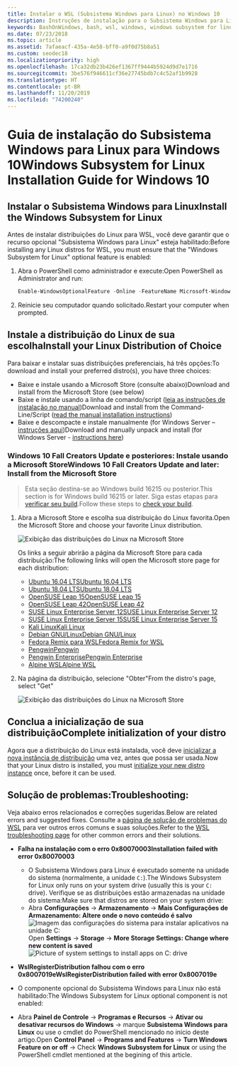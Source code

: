 ```yaml
---
title: Instalar o WSL (Subsistema Windows para Linux) no Windows 10
description: Instruções de instalação para o Subsistema Windows para Linux no Windows 10.
keywords: BashOnWindows, bash, wsl, windows, windows subsystem for linux, windowssubsystem, ubuntu, debian, suse, windows 10, install
ms.date: 07/23/2018
ms.topic: article
ms.assetid: 7afaeacf-435a-4e58-bff0-a9f0d75b8a51
ms.custom: seodec18
ms.localizationpriority: high
ms.openlocfilehash: 17ca32db23b426ef1367ff9444b5924d9d7e1716
ms.sourcegitcommit: 3be576f946611cf36e27745bdb7c4c52af1b9928
ms.translationtype: HT
ms.contentlocale: pt-BR
ms.lasthandoff: 11/20/2019
ms.locfileid: "74200240"
---
```

# <a name="windows-subsystem-for-linux-installation-guide-for-windows-10"></a><span data-ttu-id="ddfbc-104">Guia de instalação do Subsistema Windows para Linux para Windows 10</span><span class="sxs-lookup"><span data-stu-id="ddfbc-104">Windows Subsystem for Linux Installation Guide for Windows 10</span></span>

## <a name="install-the-windows-subsystem-for-linux"></a><span data-ttu-id="ddfbc-105">Instalar o Subsistema Windows para Linux</span><span class="sxs-lookup"><span data-stu-id="ddfbc-105">Install the Windows Subsystem for Linux</span></span>

<span data-ttu-id="ddfbc-106">Antes de instalar distribuições do Linux para WSL, você deve garantir que o recurso opcional "Subsistema Windows para Linux" esteja habilitado:</span><span class="sxs-lookup"><span data-stu-id="ddfbc-106">Before installing any Linux distros for WSL, you must ensure that the "Windows Subsystem for Linux" optional feature is enabled:</span></span>

1. <span data-ttu-id="ddfbc-107">Abra o PowerShell como administrador e execute:</span><span class="sxs-lookup"><span data-stu-id="ddfbc-107">Open PowerShell as Administrator and run:</span></span>
    ```powershell
    Enable-WindowsOptionalFeature -Online -FeatureName Microsoft-Windows-Subsystem-Linux
    ```

2. <span data-ttu-id="ddfbc-108">Reinicie seu computador quando solicitado.</span><span class="sxs-lookup"><span data-stu-id="ddfbc-108">Restart your computer when prompted.</span></span>

## <a name="install-your-linux-distribution-of-choice"></a><span data-ttu-id="ddfbc-109">Instale a distribuição do Linux de sua escolha</span><span class="sxs-lookup"><span data-stu-id="ddfbc-109">Install your Linux Distribution of Choice</span></span>
<span data-ttu-id="ddfbc-110">Para baixar e instalar suas distribuições preferenciais, há três opções:</span><span class="sxs-lookup"><span data-stu-id="ddfbc-110">To download and install your preferred distro(s), you have three choices:</span></span>
* <span data-ttu-id="ddfbc-111">Baixe e instale usando a Microsoft Store (consulte abaixo)</span><span class="sxs-lookup"><span data-stu-id="ddfbc-111">Download and install from the Microsoft Store (see below)</span></span>
* <span data-ttu-id="ddfbc-112">Baixe e instale usando a linha de comando/script ([leia as instruções de instalação no manual](install-manual.md))</span><span class="sxs-lookup"><span data-stu-id="ddfbc-112">Download and install from the Command-Line/Script ([read the manual installation instructions](install-manual.md))</span></span>
* <span data-ttu-id="ddfbc-113">Baixe e descompacte e instale manualmente (for Windows Server – [instruções aqui](install-on-server.md))</span><span class="sxs-lookup"><span data-stu-id="ddfbc-113">Download and manually unpack and install (for Windows Server - [instructions here](install-on-server.md))</span></span>

### <a name="windows-10-fall-creators-update-and-later-install-from-the-microsoft-store"></a><span data-ttu-id="ddfbc-114">Windows 10 Fall Creators Update e posteriores: Instale usando a Microsoft Store</span><span class="sxs-lookup"><span data-stu-id="ddfbc-114">Windows 10 Fall Creators Update and later: Install from the Microsoft Store</span></span>

> <span data-ttu-id="ddfbc-115">Esta seção destina-se ao Windows build 16215 ou posterior.</span><span class="sxs-lookup"><span data-stu-id="ddfbc-115">This section is for Windows build 16215 or later.</span></span>  <span data-ttu-id="ddfbc-116">Siga estas etapas para [verificar seu build](troubleshooting.md#check-your-build-number).</span><span class="sxs-lookup"><span data-stu-id="ddfbc-116">Follow these steps to [check your build](troubleshooting.md#check-your-build-number).</span></span> 

1. <span data-ttu-id="ddfbc-117">Abra a Microsoft Store e escolha sua distribuição do Linux favorita.</span><span class="sxs-lookup"><span data-stu-id="ddfbc-117">Open the Microsoft Store and choose your favorite Linux distribution.</span></span>

    ![Exibição das distribuições do Linux na Microsoft Store](media/store.png)

    <span data-ttu-id="ddfbc-119">Os links a seguir abrirão a página da Microsoft Store para cada distribuição:</span><span class="sxs-lookup"><span data-stu-id="ddfbc-119">The following links will open the Microsoft store page for each distribution:</span></span>

    * [<span data-ttu-id="ddfbc-120">Ubuntu 16.04 LTS</span><span class="sxs-lookup"><span data-stu-id="ddfbc-120">Ubuntu 16.04 LTS</span></span>](https://www.microsoft.com/store/apps/9pjn388hp8c9)
    * [<span data-ttu-id="ddfbc-121">Ubuntu 18.04 LTS</span><span class="sxs-lookup"><span data-stu-id="ddfbc-121">Ubuntu 18.04 LTS</span></span>](https://www.microsoft.com/store/apps/9N9TNGVNDL3Q)
    * [<span data-ttu-id="ddfbc-122">OpenSUSE Leap 15</span><span class="sxs-lookup"><span data-stu-id="ddfbc-122">OpenSUSE Leap 15</span></span>](https://www.microsoft.com/store/apps/9n1tb6fpvj8c)
    * [<span data-ttu-id="ddfbc-123">OpenSUSE Leap 42</span><span class="sxs-lookup"><span data-stu-id="ddfbc-123">OpenSUSE Leap 42</span></span>](https://www.microsoft.com/store/apps/9njvjts82tjx)
    * [<span data-ttu-id="ddfbc-124">SUSE Linux Enterprise Server 12</span><span class="sxs-lookup"><span data-stu-id="ddfbc-124">SUSE Linux Enterprise Server 12</span></span>](https://www.microsoft.com/store/apps/9p32mwbh6cns)
    * [<span data-ttu-id="ddfbc-125">SUSE Linux Enterprise Server 15</span><span class="sxs-lookup"><span data-stu-id="ddfbc-125">SUSE Linux Enterprise Server 15</span></span>](https://www.microsoft.com/store/apps/9pmw35d7fnlx)
    * [<span data-ttu-id="ddfbc-126">Kali Linux</span><span class="sxs-lookup"><span data-stu-id="ddfbc-126">Kali Linux</span></span>](https://www.microsoft.com/store/apps/9PKR34TNCV07)
    * [<span data-ttu-id="ddfbc-127">Debian GNU/Linux</span><span class="sxs-lookup"><span data-stu-id="ddfbc-127">Debian GNU/Linux</span></span>](https://www.microsoft.com/store/apps/9MSVKQC78PK6)
    * [<span data-ttu-id="ddfbc-128">Fedora Remix para WSL</span><span class="sxs-lookup"><span data-stu-id="ddfbc-128">Fedora Remix for WSL</span></span>](https://www.microsoft.com/store/apps/9n6gdm4k2hnc)
    * [<span data-ttu-id="ddfbc-129">Pengwin</span><span class="sxs-lookup"><span data-stu-id="ddfbc-129">Pengwin</span></span>](https://www.microsoft.com/store/apps/9NV1GV1PXZ6P)
    * [<span data-ttu-id="ddfbc-130">Pengwin Enterprise</span><span class="sxs-lookup"><span data-stu-id="ddfbc-130">Pengwin Enterprise</span></span>](https://www.microsoft.com/store/apps/9N8LP0X93VCP)
    * [<span data-ttu-id="ddfbc-131">Alpine WSL</span><span class="sxs-lookup"><span data-stu-id="ddfbc-131">Alpine WSL</span></span>](https://www.microsoft.com/store/apps/9p804crf0395)

1. <span data-ttu-id="ddfbc-132">Na página da distribuição, selecione "Obter"</span><span class="sxs-lookup"><span data-stu-id="ddfbc-132">From the distro's page, select "Get"</span></span>

    ![Exibição das distribuições do Linux na Microsoft Store](media/UbuntuStore.png)

## <a name="complete-initialization-of-your-distro"></a><span data-ttu-id="ddfbc-134">Conclua a inicialização de sua distribuição</span><span class="sxs-lookup"><span data-stu-id="ddfbc-134">Complete initialization of your distro</span></span>
<span data-ttu-id="ddfbc-135">Agora que a distribuição do Linux está instalada, você deve [inicializar a nova instância de distribuição](initialize-distro.md) uma vez, antes que possa ser usada.</span><span class="sxs-lookup"><span data-stu-id="ddfbc-135">Now that your Linux distro is installed, you must [initialize your new distro instance](initialize-distro.md) once, before it can be used.</span></span>

## <a name="troubleshooting"></a><span data-ttu-id="ddfbc-136">Solução de problemas:</span><span class="sxs-lookup"><span data-stu-id="ddfbc-136">Troubleshooting:</span></span> 

<span data-ttu-id="ddfbc-137">Veja abaixo erros relacionados e correções sugeridas.</span><span class="sxs-lookup"><span data-stu-id="ddfbc-137">Below are related errors and suggested fixes.</span></span> <span data-ttu-id="ddfbc-138">Consulte a [página de solução de problemas do WSL](troubleshooting.md) para ver outros erros comuns e suas soluções.</span><span class="sxs-lookup"><span data-stu-id="ddfbc-138">Refer to the [WSL troubleshooting page](troubleshooting.md) for other common errors and their solutions.</span></span>

* <span data-ttu-id="ddfbc-139">**Falha na instalação com o erro 0x80070003**</span><span class="sxs-lookup"><span data-stu-id="ddfbc-139">**Installation failed with error 0x80070003**</span></span>
    * <span data-ttu-id="ddfbc-140">O Subsistema Windows para Linux é executado somente na unidade do sistema (normalmente, a unidade `C:`).</span><span class="sxs-lookup"><span data-stu-id="ddfbc-140">The Windows Subsystem for Linux only runs on your system drive (usually this is your `C:` drive).</span></span> <span data-ttu-id="ddfbc-141">Verifique se as distribuições estão armazenadas na unidade do sistema:</span><span class="sxs-lookup"><span data-stu-id="ddfbc-141">Make sure that distros are stored on your system drive:</span></span>  
    * <span data-ttu-id="ddfbc-142">Abra **Configurações** -> **Armazenamento** -> **Mais Configurações de Armazenamento: Altere onde o novo conteúdo é salvo**
    ![Imagem das configurações do sistema para instalar aplicativos na unidade C:](media/AppStorage.png)</span><span class="sxs-lookup"><span data-stu-id="ddfbc-142">Open **Settings** -> **Storage** -> **More Storage Settings: Change where new content is saved**
![Picture of system settings to install apps on C: drive](media/AppStorage.png)</span></span>
    
    
 * <span data-ttu-id="ddfbc-143">**WslRegisterDistribution falhou com o erro 0x8007019e**</span><span class="sxs-lookup"><span data-stu-id="ddfbc-143">**WslRegisterDistribution failed with error 0x8007019e**</span></span>   
  * <span data-ttu-id="ddfbc-144">O componente opcional do Subsistema Windows para Linux não está habilitado:</span><span class="sxs-lookup"><span data-stu-id="ddfbc-144">The Windows Subsystem for Linux optional component is not enabled:</span></span> 
   * <span data-ttu-id="ddfbc-145">Abra **Painel de Controle** -> **Programas e Recursos** -> **Ativar ou desativar recursos do Windows** -> marque **Subsistema Windows para Linux** ou use o cmdlet do PowerShell mencionado no início deste artigo.</span><span class="sxs-lookup"><span data-stu-id="ddfbc-145">Open **Control Panel** -> **Programs and Features** -> **Turn Windows Feature on or off** -> Check **Windows Subsystem for Linux** or using the PowerShell cmdlet mentioned at the begining of this article.</span></span>
